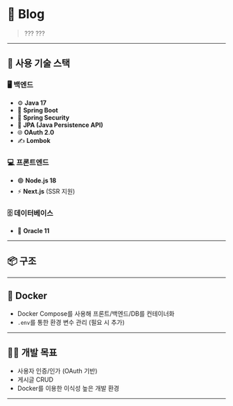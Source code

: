 # 📝 Blog 

> ???
> ???
---

## 🔧 사용 기술 스택

### 🖥️ 백엔드

- ⚙️ **Java 17**
- 🚀 **Spring Boot**
- 🔐 **Spring Security**
- 💾 **JPA (Java Persistence API)**
- 🌐 **OAuth 2.0**
- ✍️ **Lombok**

### 💻 프론트엔드

- 🟢 **Node.js 18**
- ⚡ **Next.js** (SSR 지원)

### 🗄️ 데이터베이스

- 🐬 **Oracle 11**

---

## 📦 구조

---

## 🐳 Docker

- Docker Compose를 사용해 프론트/백엔드/DB를 컨테이너화
- `.env`를 통한 환경 변수 관리 (필요 시 추가)

---

## 👨‍💻 개발 목표

- 사용자 인증/인가 (OAuth 기반)
- 게시글 CRUD
- Docker를 이용한 이식성 높은 개발 환경

---
